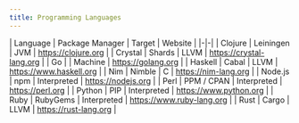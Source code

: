 ```yaml
---
title: Programming Languages
---
```


| Language | Package Manager | Target | Website |
|-|-|
| Clojure | Leiningen | JVM | <https://clojure.org> |
| Crystal | Shards | LLVM | <https://crystal-lang.org> |
| Go | | Machine | <https://golang.org> |
| Haskell | Cabal | LLVM | <https://www.haskell.org> |
| Nim | Nimble | C | <https://nim-lang.org> |
| Node.js | npm | Interpreted | <https://nodejs.org> |
| Perl | PPM / CPAN | Interpreted | <https://perl.org> |
| Python | PIP | Interpreted | <https://www.python.org> |
| Ruby | RubyGems | Interpreted | <https://www.ruby-lang.org> |
| Rust | Cargo | LLVM | <https://rust-lang.org> |
